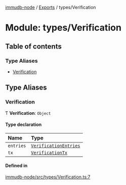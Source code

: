 [immudb-node](../README.md) / [Exports](../modules.md) / types/Verification

# Module: types/Verification

## Table of contents

### Type Aliases

- [Verification](types_Verification.md#verification)

## Type Aliases

### Verification

Ƭ **Verification**: `Object`

#### Type declaration

| Name | Type |
| :------ | :------ |
| `entries` | [`VerificationEntries`](types_VerificationEntries.md#verificationentries) |
| `tx` | [`VerificationTx`](types_VerificationTx.md#verificationtx) |

#### Defined in

[immudb-node/src/types/Verification.ts:7](https://github.com/user3232/node-immu-db/blob/2e88686/immudb-node/src/types/Verification.ts#L7)
